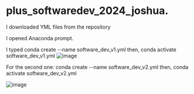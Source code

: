 # plus_softwaredev_2024_joshua.
>
I downloaded YML files from the repository
>>
I opened Anaconda prompt.

>>
I typed  conda create --name software_dev_v1.yml
then, conda activate software_dev_v1.yml
![image](https://github.com/Joshingtons/plus_softwaredev_2024_joshua/assets/129519108/6992e645-1155-48ee-9c41-3083ae4627f8)
>
>
 For the second one: conda create --name software_dev_v2.yml
then, conda activate software_dev_v2.yml


![image](https://github.com/Joshingtons/plus_softwaredev_2024_joshua/assets/129519108/9735d82f-4501-4b1e-a7a1-1062fe30e7ee)
